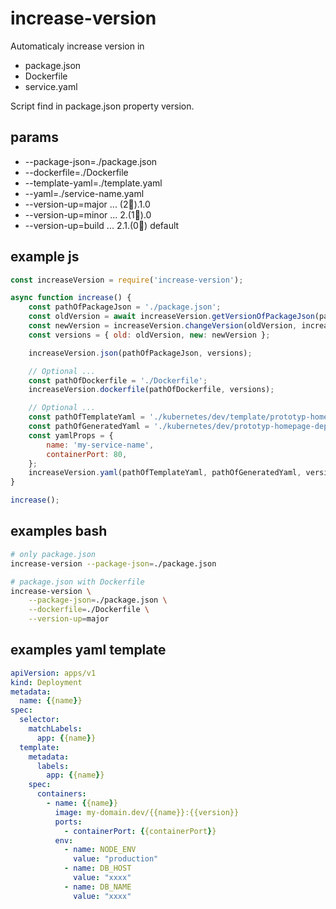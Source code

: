 # increase-version

Automaticaly increase version in

 * package.json
 * Dockerfile
 * service.yaml

Script find in package.json property version.

## params

* --package-json=./package.json
* --dockerfile=./Dockerfile
* --template-yaml=./template.yaml
* --yaml=./service-name.yaml
* --version-up=major ... (2🔺).1.0
* --version-up=minor ... 2.(1🔺).0
* --version-up=build ... 2.1.(0🔺) default

## example js
```javascript
const increaseVersion = require('increase-version');

async function increase() {
    const pathOfPackageJson = './package.json';
    const oldVersion = await increaseVersion.getVersionOfPackageJson(pathOfPackageJson);
    const newVersion = increaseVersion.changeVersion(oldVersion, increaseVersion.constants.type.BUILD);
    const versions = { old: oldVersion, new: newVersion };

    increaseVersion.json(pathOfPackageJson, versions);

    // Optional ...
    const pathOfDockerfile = './Dockerfile';
    increaseVersion.dockerfile(pathOfDockerfile, versions);

    // Optional ...
    const pathOfTemplateYaml = './kubernetes/dev/template/prototyp-homepage-deployment.yaml';
    const pathOfGeneratedYaml = './kubernetes/dev/prototyp-homepage-deployment.yaml';
    const yamlProps = {
        name: 'my-service-name',
        containerPort: 80,
    };
    increaseVersion.yaml(pathOfTemplateYaml, pathOfGeneratedYaml, versions, yamlProps);
}

increase();


```  

## examples bash
```bash 
# only package.json
increase-version --package-json=./package.json
```  

```bash 
# package.json with Dockerfile
increase-version \
    --package-json=./package.json \
    --dockerfile=./Dockerfile \
    --version-up=major
```  

## examples yaml template
```yaml
apiVersion: apps/v1
kind: Deployment
metadata:
  name: {{name}}
spec:
  selector:
    matchLabels:
      app: {{name}}
  template:
    metadata:
      labels:
        app: {{name}}
    spec:
      containers:
        - name: {{name}}
          image: my-domain.dev/{{name}}:{{version}}
          ports:
            - containerPort: {{containerPort}}
          env:
            - name: NODE_ENV
              value: "production"
            - name: DB_HOST
              value: "xxxx"
            - name: DB_NAME
              value: "xxxx"



```

